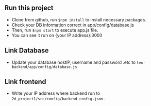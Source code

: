 ## Run this project

- Clone from github, run `$npm install` to install necessary packages.
- Check your DB information correct in app/config/database.js
- Then, run `$npm start` to execute app.js file.
- You can see it run on {your IP address}:3000

## Link Database

- Update your database hostIP, username and password .etc
  to `leo-backend/app/config/database.js`

## Link frontend

- Write your IP address where backend run
  to `2d_project1/src/config/backend-config.json.`
